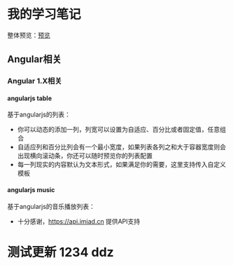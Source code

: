 # 我的学习笔记
整体预览：[预览](https://xiaodu114.github.io/)
## Angular相关
### Angular 1.X相关
#### angularjs table
基于angularjs的列表：
* 你可以动态的添加一列，列宽可以设置为自适应、百分比或者固定值，任意组合
* 自适应列和百分比列会有一个最小宽度，如果列表各列之和大于容器宽度则会出现横向滚动条，你还可以随时预览你的列表配置
* 每一列现实的内容默认为文本形式，如果满足你的需要，这里支持传入自定义模板
#### angularjs music
基于angularjs的音乐播放列表：
* 十分感谢，https://api.imjad.cn 提供API支持
# 测试更新 1234 ddz
